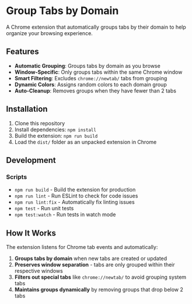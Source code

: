 # Group Tabs by Domain

A Chrome extension that automatically groups tabs by their domain to help organize your browsing experience.

## Features

- **Automatic Grouping**: Groups tabs by domain as you browse
- **Window-Specific**: Only groups tabs within the same Chrome window
- **Smart Filtering**: Excludes `chrome://newtab/` tabs from grouping
- **Dynamic Colors**: Assigns random colors to each domain group
- **Auto-Cleanup**: Removes groups when they have fewer than 2 tabs

## Installation

1. Clone this repository
2. Install dependencies: `npm install`
3. Build the extension: `npm run build`
4. Load the `dist/` folder as an unpacked extension in Chrome

## Development

### Scripts

- `npm run build` - Build the extension for production
- `npm run lint` - Run ESLint to check for code issues
- `npm run lint:fix` - Automatically fix linting issues
- `npm test` - Run unit tests
- `npm test:watch` - Run tests in watch mode

## How It Works

The extension listens for Chrome tab events and automatically:

1. **Groups tabs by domain** when new tabs are created or updated
2. **Preserves window separation** - tabs are only grouped within their respective windows
3. **Filters out special tabs** like `chrome://newtab/` to avoid grouping system tabs
4. **Maintains groups dynamically** by removing groups that drop below 2 tabs
